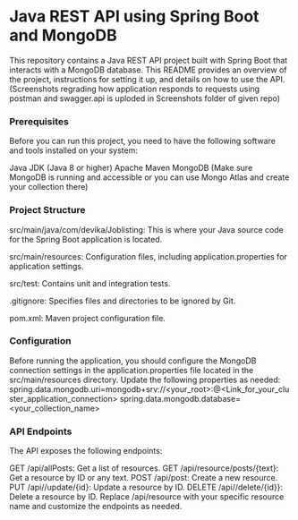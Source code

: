 # Java REST API using Spring Boot and MongoDB


This repository contains a Java REST API project built with Spring Boot that interacts with a MongoDB database. This README provides an overview of the project, instructions for setting it up, and details on how to use the API.
(Screenshots regrading how application responds to requests using postman and swagger.api is uploded in Screenshots folder of given repo)

### Prerequisites
Before you can run this project, you need to have the following software and tools installed on your system:

Java JDK (Java 8 or higher)
Apache Maven
MongoDB (Make sure MongoDB is running and accessible or you can use Mongo Atlas and create your collection there)

### Project Structure
src/main/java/com/devika/Joblisting: This is where your Java source code for the Spring Boot application is located.

src/main/resources: Configuration files, including application.properties for application settings.

src/test: Contains unit and integration tests.

.gitignore: Specifies files and directories to be ignored by Git.

pom.xml: Maven project configuration file.

### Configuration
Before running the application, you should configure the MongoDB connection settings in the application.properties file located in the src/main/resources directory. Update the following properties as needed:
spring.data.mongodb.uri=mongodb+srv://<your_root>:<password>@<Link_for_your_cluster_application_connection>
spring.data.mongodb.database=<your_collection_name>

### API Endpoints
The API exposes the following endpoints:

GET /api/allPosts: Get a list of resources.
GET /api/resource/posts/{text}: Get a resource by ID or any text.
POST /api/post: Create a new resource.
PUT /api//update/{id}: Update a resource by ID.
DELETE /api//delete/{id}}: Delete a resource by ID.
Replace /api/resource with your specific resource name and customize the endpoints as needed.

